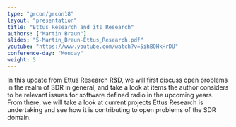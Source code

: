 ```yaml
---
type: "grcon/grcon18"
layout: "presentation"
title: "Ettus Research and its Research"
authors: ["Martin Braun"]
slides: "5-Martin_Braun-Ettus_Research.pdf"
youtube: "https://www.youtube.com/watch?v=5ihBOHkHrDU"
conference-day: "Monday"
weight: 5
---
```

In this update from Ettus Research R&D, we will first discuss open problems in the realm of SDR in general, and take a look at items the author considers to be relevant issues for software defined radio in the upcoming years. From there, we will take a look at current projects Ettus Research is undertaking and see how it is contributing to open problems of the SDR domain.
